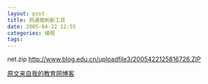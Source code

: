 ```yaml
---
layout: post
title: 网通猪刷新工具
date: 2005-04-22 12:55
categories: 编程 
tags: 
---
```


net.zip http://www.blog.edu.cn/uploadfile3/2005422125816726.ZIP

[原文来自我的教育网博客][原文来自我的教育网博客]

[原文来自我的教育网博客]:http://teacher.edu.cn/pc/article/200504/333800.html
